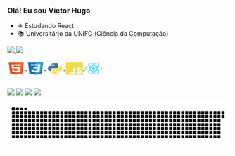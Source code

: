 ### Olá! Eu sou Victor Hugo 

- ❄ Estudando React
- 📚 Universitário da UNIFG (Ciência da Computação)

<div>
  <a href="https://github.com/victorhugo9">
  <img height="150em" src="https://github-readme-stats.vercel.app/api?username=victorhugo9&show_icons=true&theme=dracula&include_all_commits=true&count_private=true"/>
  <img height="150em" src="https://github-readme-stats.vercel.app/api/top-langs/?username=victorhugo9&layout=compact&langs_count=7&theme=dracula"/>
</div>
<div style="display: inline_block"><br>
 
   <img align="center" alt="vh-HTML" height="30" width="40" src="https://raw.githubusercontent.com/devicons/devicon/master/icons/html5/html5-original.svg">
   <img align="center" alt="vh-CSS" height="30" width="40" src="https://raw.githubusercontent.com/devicons/devicon/master/icons/css3/css3-original.svg">
   <img align="center" alt="vh-Python" height="30" width="40" src="https://raw.githubusercontent.com/devicons/devicon/master/icons/python/python-original.svg">
   <img align="center" alt="vh-Js" height="30" width="40" src="https://raw.githubusercontent.com/devicons/devicon/master/icons/javascript/javascript-plain.svg">
   <img align="center" alt="vh-React" height="30" width="40" src="https://raw.githubusercontent.com/devicons/devicon/master/icons/react/react-original.svg">
  
</div>
  
 ##
  
 <div>
    <a href="https://instagram.com/victorhugok9" target="_blank"><img src="https://img.shields.io/badge/-Instagram-%23E4405F?style=for-the-badge&logo=instagram&logoColor=white"        target="_blank"></a>
    <a href = "mailto:victor.hugolk10@gmail.com"><img src="https://img.shields.io/badge/Gmail-D14836?style=for-the-badge&logo=gmail&logoColor=white" target="_blank"></a>
    <a href="https://www.linkedin.com/in/victor-hugo-40083a205" target="_blank"><img src="https://img.shields.io/badge/LinkedIn-0077B5?style=for-the-badge&logo=linkedin&logoColor=white" target="_blank"></a>  
    <a href="https://t.me/Victorhugok9" target="_blank"><img src="https://img.shields.io/badge/Telegram-2CA5E0?style=for-the-badge&logo=telegram&logoColor=white" target="_blank">      </a>
   
   ![Snake animation](https://github.com/victorhugo9/victorhugo9/blob/output/github-contribution-grid-snake.svg)
   
 </div>  
